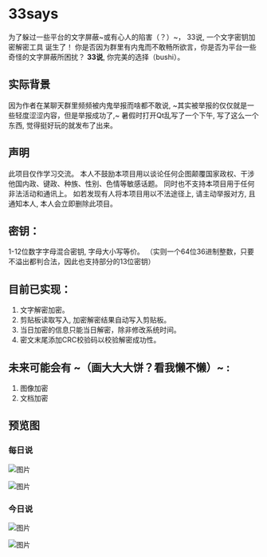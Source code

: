 # 33says
为了躲过一些平台的文字屏蔽~或有心人的陷害（？）~，
33说, 一个文字密钥加密解密工具 诞生了！
你是否因为群里有内鬼而不敢畅所欲言，你是否为平台一些奇怪的文字屏蔽所困扰？
**33说**, 你完美的选择（bushi）。

## 实际背景
因为作者在某聊天群里频频被内鬼举报而啥都不敢说, ~其实被举报的仅仅就是一些轻度涩涩内容，但是举报成功了,~ 暑假时打开Qt乱写了一个下午, 写了这么一个东西, 觉得挺好玩的就发布了出来。

## 声明
此项目仅作学习交流。
本人不鼓励本项目用以谈论任何企图颠覆国家政权、干涉他国内政、键政、种族、性别、色情等敏感话题。
同时也不支持本项目用于任何非法活动和通讯上。
如若发现有人将本项目用以不法途径上, 请主动举报对方, 且通知本人, 本人会立即删除此项目。

## 密钥：
1-12位数字字母混合密钥, 字母大小写等价。
（实则一个64位36进制整数，只要不溢出都判合法，因此也支持部分的13位密钥）

## 目前已实现：
1) 文字解密加密。
2) 剪贴板读取写入, 加密解密结果自动写入剪贴板。
2) 当日加密的信息只能当日解密，除非修改系统时间。
3) 密文末尾添加CRC校验码以校验解密成功性。

## 未来可能会有 ~（画大大大饼？看我懒不懒）~ :
1) 图像加密
2) 文档加密

## 预览图
### 每日说
![图片](https://user-images.githubusercontent.com/82701138/175506694-117189f3-a7fe-42a6-9704-375666807b25.png)

![图片](https://user-images.githubusercontent.com/82701138/175506903-04f6557a-f0cc-4997-9f75-ca1b0e1ace98.png)

### 今日说
![图片](https://user-images.githubusercontent.com/82701138/175507199-aea5a434-6a1d-4407-a46f-8c16945bf18f.png)

![图片](https://user-images.githubusercontent.com/82701138/175507278-db2feab6-f73b-4b50-8aa8-e79d1c35fab4.png)
